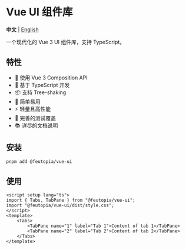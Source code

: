 # Vue UI 组件库

**中文** | [English](./README.md)

一个现代化的 Vue 3 UI 组件库，支持 TypeScript。

## 特性

- 🚀 使用 Vue 3 Composition API
- 💪 基于 TypeScript 开发
- 📦 支持 Tree-shaking
- 🔧 简单易用
- ⚡️ 轻量且高性能
- 🧪 完善的测试覆盖
- 📚 详尽的文档说明

## 安装

```bash
pnpm add @feutopia/vue-ui
```

## 使用

```vue
<script setup lang="ts">
import { Tabs, TabPane } from "@feutopia/vue-ui";
import "@feutopia/vue-ui/dist/style.css";
</script>
<template>
	<Tabs>
		<TabPane name="1" label="Tab 1">Content of tab 1</TabPane>
		<TabPane name="2" label="Tab 2">Content of tab 2</TabPane>
	</Tabs>
</template>
```
